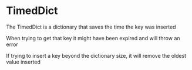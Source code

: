 # TimedDict

The TimedDict is a dictionary that saves the time the key was inserted

When trying to get that key it might have been expired and will throw an error

If trying to insert a key beyond the dictionary size, it will remove the oldest value inserted